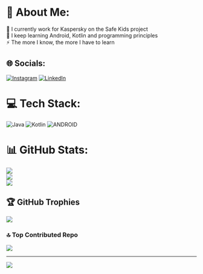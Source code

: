 # 💫 About Me:
🔭 I currently work for Kaspersky on the Safe Kids project<br>🌱 I keep learning Android, Kotlin and programming principles<br>⚡ The more I know, the more I have to learn


## 🌐 Socials:
[![Instagram](https://img.shields.io/badge/Instagram-%23E4405F.svg?logo=Instagram&logoColor=white)](https://instagram.com/fyodor99) [![LinkedIn](https://img.shields.io/badge/LinkedIn-%230077B5.svg?logo=linkedin&logoColor=white)](https://www.linkedin.com/in/fedor-turkov-015596262) 

# 💻 Tech Stack:
![Java](https://img.shields.io/badge/java-%23ED8B00.svg?style=for-the-badge&logo=java&logoColor=white) ![Kotlin](https://img.shields.io/badge/kotlin-%230095D5.svg?style=for-the-badge&logo=kotlin&logoColor=white) ![ANDROID](https://img.shields.io/badge/android-%2320232a.svg?style=for-the-badge&logo=android&logoColor=%a4c639)
# 📊 GitHub Stats:
![](https://github-readme-stats.vercel.app/api?username=masor1&theme=tokyonight&hide_border=false&include_all_commits=true&count_private=false)<br/>
![](https://github-readme-streak-stats.herokuapp.com/?user=masor1&theme=tokyonight&hide_border=false)<br/>
![](https://github-readme-stats.vercel.app/api/top-langs/?username=masor1&theme=tokyonight&hide_border=false&include_all_commits=true&count_private=false&layout=compact)

## 🏆 GitHub Trophies
![](https://github-profile-trophy.vercel.app/?username=masor1&theme=radical&no-frame=false&no-bg=false&margin-w=4)

### 🔝 Top Contributed Repo
![](https://github-contributor-stats.vercel.app/api?username=masor1&limit=5&theme=radical&combine_all_yearly_contributions=true)

---
[![](https://visitcount.itsvg.in/api?id=masor1&icon=5&color=6)](https://visitcount.itsvg.in)

<!-- Proudly created with GPRM ( https://gprm.itsvg.in ) -->
